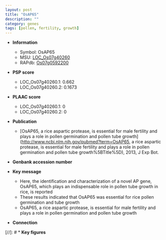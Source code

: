 ```yaml
---
layout: post
title: "OsAP65"
description: ""
category: genes
tags: [pollen, fertility, growth]
---
```


* **Information**  
    + Symbol: OsAP65  
    + MSU: [LOC_Os07g40260](http://rice.plantbiology.msu.edu/cgi-bin/ORF_infopage.cgi?orf=LOC_Os07g40260)  
    + RAPdb: [Os07g0592200](http://rapdb.dna.affrc.go.jp/viewer/gbrowse_details/irgsp1?name=Os07g0592200)  

* **PSP score**  
    + LOC_Os07g40260.1: 0.662 
    + LOC_Os07g40260.2: 0.1673 

* **PLAAC score**  
    + LOC_Os07g40260.1: 0 
    + LOC_Os07g40260.2: 0 

* **Publication**  
    + [OsAP65, a rice aspartic protease, is essential for male fertility and plays a role in pollen germination and pollen tube growth](http://www.ncbi.nlm.nih.gov/pubmed?term=OsAP65, a rice aspartic protease, is essential for male fertility and plays a role in pollen germination and pollen tube growth%5BTitle%5D), 2013, J Exp Bot.

* **Genbank accession number**  

* **Key message**  
    + Here, the identification and characterization of a novel AP gene, OsAP65, which plays an indispensable role in pollen tube growth in rice, is reported
    + These results indicated that OsAP65 was essential for rice pollen germination and tube growth
    + OsAP65, a rice aspartic protease, is essential for male fertility and plays a role in pollen germination and pollen tube growth

* **Connection**  

[//]: # * **Key figures**  


